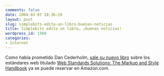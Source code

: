 ```yaml
---
comments: false
date: 2004-03-07 18:36:29
layout: post
slug: simplebits-edita-un-libro-buenas-noticias
title: Simplebits edita un libro… ¡buenas noticias!
wordpress_id: 1569
categories:
- Internet
---
```


Como había prometido Dan Cederholm, [sale su nuevo libro](http://www.simplebits.com/solutions/) sobre los estándares web titulado  [Web Standards Solutions: The Markup and Style Handbook](http://www.amazon.com/exec/obidos/ASIN/1590593812/simplebits-20/104-3439303-5835110) ya se puede reservar en Amazon.com.




 
